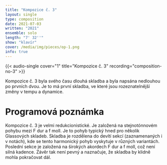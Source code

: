```yaml
---
title: "Kompozice č. 3"
layout: single
type: composition
date: 2021-07-03
written: "2021"
ensemble: solo
length: "7' 32''"
show: "klavír"
cover: /media/img/pieces/op-1.png
info: true
---
```


{{< audio-single cover="1" title="Kompozice č. 3" recording="composition-no-3" >}}

Kompozice č. 3 byla svého času dlouhá skladba a byla napsána nedlouhou po prvních dvou. Je to má první skladba, ve které jsou rozeznatelnější změny v tempu a dynamice.

# Programová poznámka

Kompozice č. 3 je velmi redukcionistické. Je založená na stejnotónnovém pohybu mezi F dur a f moll. Je to pohyb typický hned pro několik Glassových skladeb. Skladba je rozdělena do devítí sekcí (zaznamenaných i v notách), kde se tento harmonický pohyb vyskytuje v různých variantách. Poslední sekce je založená na širokých akordech F dur a f moll, což není silná kadence. Závěr tak není pevný a naznačuje, že skladba by klidně mohla pokračovat dál.